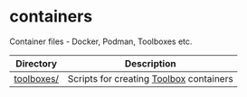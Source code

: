# containers
Container files - Docker, Podman, Toolboxes etc.

Directory | Description
--- | ---
[toolboxes/](toolboxes/README.md) | Scripts for creating [Toolbox](https://github.com/containers/toolbox) containers
